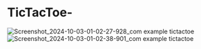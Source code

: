 # TicTacToe-

![Screenshot_2024-10-03-01-02-27-928_com example tictactoe](https://github.com/user-attachments/assets/09fb90a9-8a60-43c4-9fe8-8d6c2182a445)
![Screenshot_2024-10-03-01-02-38-901_com example tictactoe](https://github.com/user-attachments/assets/7ca08fae-8983-4d53-956c-4d5767a215fc)
